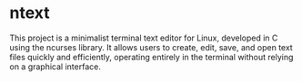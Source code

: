 # ntext

This project is a minimalist terminal text editor for Linux, developed in C using the ncurses library. It allows users to create, edit, save, and open text files quickly and efficiently, operating entirely in the terminal without relying on a graphical interface.
